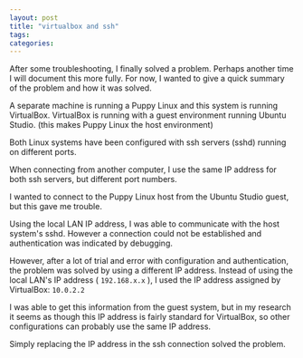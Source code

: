 ```yaml
---
layout: post
title: "virtualbox and ssh"
tags: 
categories: 
---
```


After some troubleshooting, I finally solved a problem.  Perhaps another time I will document this more fully.  For now, I wanted to give a quick summary of the problem and how it was solved.

A separate machine is running a Puppy Linux and this system is running VirtualBox.  VirtualBox is running with a guest environment running Ubuntu Studio.  (this makes Puppy Linux the host environment)

Both Linux systems have been configured with ssh servers (sshd) running on different ports.

When connecting from another computer, I use the same IP address for both ssh servers, but different port numbers.

I wanted to connect to the Puppy Linux host from the Ubuntu Studio guest, but this gave me trouble.

Using the local LAN IP address, I was able to communicate with the host system's sshd.  However a connection could not be established and authentication was indicated by debugging.

However, after a lot of trial and error with configuration and authentication, the problem was solved by using a different IP address.   Instead of using the local LAN's IP address ( `192.168.x.x` ),  I used the IP address assigned by VirtualBox: `10.0.2.2`

I was able to get this information from the guest system, but in my research it seems as though this IP address is fairly standard for VirtualBox, so other configurations can probably use the same IP address.

Simply replacing the IP address in the ssh connection solved the problem.
